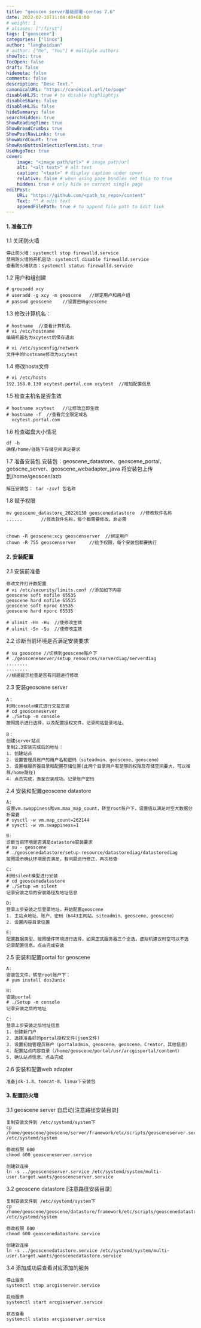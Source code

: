 ```yaml
---
title: "geoscen server基础部署-centos 7.6"
date: 2022-02-10T11:04:49+08:00 
# weight: 1
# aliases: ["/first"]
tags: ["geoscene"]
categories: ["linux"]
author: "langhaidian"
# author: ["Me", "You"] # multiple authors
showToc: true
TocOpen: false
draft: false
hidemeta: false
comments: false
description: "Desc Text."
canonicalURL: "https://canonical.url/to/page"
disableHLJS: true # to disable highlightjs
disableShare: false
disableHLJS: false
hideSummary: false
searchHidden: true
ShowReadingTime: true
ShowBreadCrumbs: true
ShowPostNavLinks: true
ShowWordCount: true
ShowRssButtonInSectionTermList: true
UseHugoToc: true
cover:
    image: "<image path/url>" # image path/url
    alt: "<alt text>" # alt text
    caption: "<text>" # display caption under cover
    relative: false # when using page bundles set this to true
    hidden: true # only hide on current single page
editPost:
    URL: "https://github.com/<path_to_repo>/content"
    Text: "" # edit text
    appendFilePath: true # to append file path to Edit link
---
```


#### 1. 准备工作
1.1 关闭防火墙

    停止防火墙：systemctl stop firewalld.service
    禁用防火墙的开机启动：systemctl disable firewalld.service
    查看防火墙状态：systemctl status firewalld.service

1.2 用户和组创建

    # groupadd xcy
    # useradd -g xcy -m geoscene   //绑定用户和用户组
    # passwd geoscene    //设置密码geoscene

1.3 修改计算机名：
    
    # hostname  //查看计算机名
    # vi /etc/hostname
    编辑机器名为xcytest后保存退出

    # vi /etc/sysconfig/network
    文件中的hostname修改为xcytest

1.4 修改hosts文件

    # vi /etc/hosts
    192.168.0.130 xcytest.portal.com xcytest  //增加配置信息

1.5 检查主机名是否生效

    # hostname xcytest   //让修改立即生效
    # hostname -f  //查看完全限定域名
      xcytest.portal.com

1.6 检查磁盘大小情况

    df -h
    确保/home/径路下存储空间满足要求
    
1.7 准备安装包
    安装包：geoscene_datastore、geoscene_portal、geoscne_server、geoscene_webadapter_java
    将安装包上传到/home/geoscen/azb

    解压安装包： tar -zxvf 包名称

1.8 赋予权限

    mv geoscene_datastore_20220130 geoscenedatastore  //修改软件名称
    ......       //修改软件名称，每个都需要修改，非必需


    chown -R geoscene:xcy geoscenserver  //绑定用户
    chown -R 755 geoscenserver     //给予权限，每个安装包都要执行

#### 2. 安装配置
2.1 安装前准备
    
    修改文件打开数配置
    # vi /etc/security/limits.conf //添加如下内容
    geoscene soft nofile 65535
    geoscene hard nofile 65535
    geoscene soft nproc 65535
    geoscene hard nporc 65535

    # ulimit -Hn -Hu  //使修改生效
    # ulimit -Sn -Su  //使修改生效

2.2 诊断当前环境是否满足安装要求

    # su geoscene //切换到geoscene账户下
    # ./geosceneserver/setup_resources/serverdiag/serverdiag
    ........
    ........   
    //根据提示检查是否有问题进行修改

2.3 安装geoscene server

    A：
    利用console模式进行交互安装
    # cd geosceneserver
    # ./Setup -m console
    按照提示进行选择，以及配置授权文件。记录网站登录地址。

    B：
    创建server站点
    复制2.3安装完成后的地址：
    1. 创建站点
    2. 设置管理员账户的用户名和密码（siteadmin、geoscene、geoscene）
    3. 设置根服务器目录和配置存储位置(此两个目录用户有足够的权限及存储空间要大，可以推荐/home路径)
    4. 点击完成，直至安装成功。记录账户密码

2.4 安装和配置geoscene datastore

    A:
    设置vm.swappiness和vm.max_map_count，转至root账户下，设置值以满足时空大数据分析需要
    # sysctl -w vm.map_count=262144
    # sysctl -w vm.swappiness=1

    B:
    诊断当前环境是否满足datastore安装要求
    # su - geoscene
    # ./geoscenedatastore/setup-resource/datastorediag/datastorediag
    按照提示确认环境是否满足，有问题进行修正，再次检查

    C:
    利用silent模型进行安装
    # cd geoscenedatastore
    # ./Setup =m silent
    记录安装之后的安装路径及地址信息

    D:
    登录上步安装之后登录地址，开始配置geoscene
    1. 主站点地址、账户、密码（6443主网站、siteadmin、geoscene、geoscene）
    2. 设置内容目录位置
    
    E:
    配置数据类型、按照硬件环境进行选择，如果正式服务器三个全选，虚拟机建议时空可以不选
    记录配置信息，点击完成安装

2.5 安装和配置portal for geoscene

    A:
    安装包文件，转至root账户下：
    # yum install dos2unix

    B:
    安装portal
    # ./Setup -m console
    记录安装之后的地址

    C:
    登录上步安装之后地址信息
    1. 创建新门户
    2. 选择准备好的portal授权文件(json文件)
    3. 设置初始管理员账户（portaladmin、geoscene、geoscene、Creator、其他信息）
    4. 配置站点内容目录（/home/geoscene/portal/usr/arcgisportal/content）
    5. 确认站点信息、点击完成

2.6 安装和配置web adapter

    准备jdk-1.8、tomcat-8、linux下安装包

#### 3. 配置防火墙

3.1 geoscene server 自启动[注意路径安装目录]

    复制安装文件到 /etc/systemd/system下
    cp /home/geoscene/geoscene/server/framework/etc/scripts/geosceneserver.service  /etc/systemd/system

    修改权限 600
    chmod 600 geosceneserver.service

    创建软连接
    ln -s ../geosceneserver.service /etc/systemd/system/multi-user.target.wants/geosceneserver.service

3.2 geoscene datastore [注意路径安装目录]

    复制安装文件到 /etc/systemd/system下
    cp /home/geoscene/geoscene/datastore/framework/etc/scripts/geoscenedatastore.service  
    /etc/systemd/system

    修改权限 600
    chmod 600 geoscenedatastore.service
    
    创建软连接
    ln -s ../geoscenedatastore.service /etc/systemd/system/multi-user.target.wants/geoscenedatastore.service

3.4 添加成功后查看对应添加的服务

    停止服务
    systemctl stop arcgisserver.service  
    
    启动服务
    systemctl start arcgisserver.service
    
    状态查看
    systemctl status arcgisserver.service